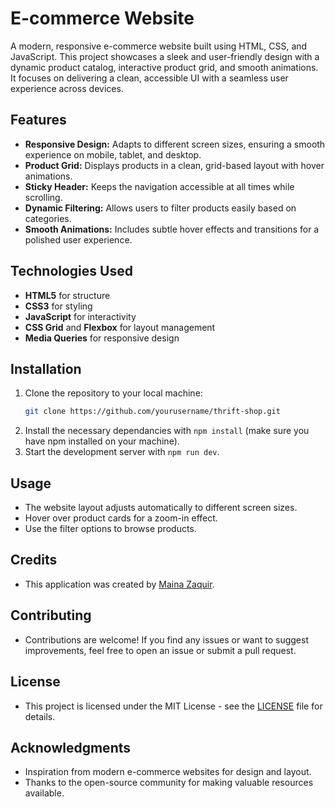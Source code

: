 # E-commerce Website

A modern, responsive e-commerce website built using HTML, CSS, and JavaScript. This project showcases a sleek and user-friendly design with a dynamic product catalog, interactive product grid, and smooth animations. It focuses on delivering a clean, accessible UI with a seamless user experience across devices.

## Features

- **Responsive Design:** Adapts to different screen sizes, ensuring a smooth experience on mobile, tablet, and desktop.
- **Product Grid:** Displays products in a clean, grid-based layout with hover animations.
- **Sticky Header:** Keeps the navigation accessible at all times while scrolling.
- **Dynamic Filtering:** Allows users to filter products easily based on categories.
- **Smooth Animations:** Includes subtle hover effects and transitions for a polished user experience.

## Technologies Used

- **HTML5** for structure
- **CSS3** for styling
- **JavaScript** for interactivity
- **CSS Grid** and **Flexbox** for layout management
- **Media Queries** for responsive design

## Installation

1. Clone the repository to your local machine:
   ```bash
   git clone https://github.com/yourusername/thrift-shop.git
2. Install the necessary dependancies with `npm install` (make sure you have npm installed on your machine).
3. Start the development server with `npm run dev`.
  
 ## Usage

- The website layout adjusts automatically to different screen sizes.
- Hover over product cards for a zoom-in effect.
- Use the filter options to browse products.

## Credits

- This application was created by [Maina Zaquir](https://github.com/MainaZaquir).

## Contributing

- Contributions are welcome! If you find any issues or want to suggest improvements, feel free to open an issue or submit a pull request.

## License

- This project is licensed under the MIT License - see the [LICENSE](LICENSE) file for details.

## Acknowledgments

- Inspiration from modern e-commerce websites for design and layout.
- Thanks to the open-source community for making valuable resources available.